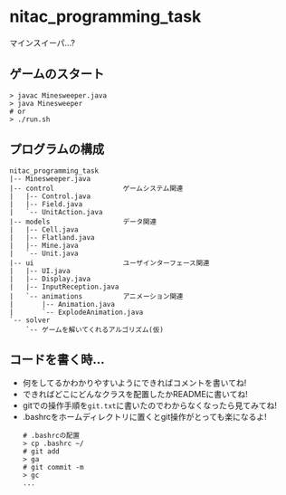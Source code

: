 # nitac_programming_task
マインスイーパ...?

## ゲームのスタート
```shell
> javac Minesweeper.java
> java Minesweeper
# or
> ./run.sh
```

## プログラムの構成
```
nitac_programming_task
|-- Minesweeper.java
|-- control                 ゲームシステム関連
|   |-- Control.java
|   |-- Field.java
|   `-- UnitAction.java
|-- models                  データ関連
|   |-- Cell.java
|   |-- Flatland.java
|   |-- Mine.java
|   `-- Unit.java
|-- ui                      ユーザインターフェース関連
|   |-- UI.java
|   |-- Display.java
|   |-- InputReception.java
|   `-- animations          アニメーション関連
|       |-- Animation.java
|       `-- ExplodeAnimation.java
`-- solver
    `-- ゲームを解いてくれるアルゴリズム(仮)
```

## コードを書く時...
- 何をしてるかわかりやすいようにできればコメントを書いてね!
- できればどこにどんなクラスを配置したかREADMEに書いてね!
- gitでの操作手順を`git.txt`に書いたのでわからなくなったら見てみてね!
- .bashrcをホームディレクトリに置くとgit操作がとっても楽になるよ!
  ```
  # .bashrcの配置
  > cp .bashrc ~/
  # git add
  > ga
  # git commit -m
  > gc
  ...
  ```
